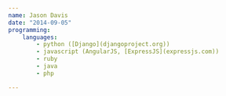 ```yaml
---
name: Jason Davis
date: "2014-09-05"
programming:
    languages:
        - python ([Django](djangoproject.org))
        - javascript (AngularJS, [ExpressJS](expressjs.com))
        - ruby
        - java
        - php

---
```

